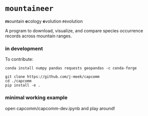# `mountaineer`
**m**ountain **e**cology **e**volution **r**evolution

A program to download, visualize, and compare species occurrence records across mountain ranges.

### in development

To contribute:
```
conda install numpy pandas requests geopandas -c conda-forge

git clone https://github.com/j-meek/capcomm
cd ./capcomm
pip install -e .
```

### minimal working example
open capcomm/capcomm-dev.ipynb and play around!
